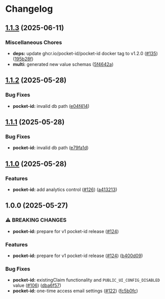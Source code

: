 # Changelog

## [1.1.3](https://github.com/anza-labs/charts/compare/pocket-id-1.1.2...pocket-id-v1.1.3) (2025-06-11)


### Miscellaneous Chores

* **deps:** update ghcr.io/pocket-id/pocket-id docker tag to v1.2.0 ([#135](https://github.com/anza-labs/charts/issues/135)) ([195b28f](https://github.com/anza-labs/charts/commit/195b28f891faf8bd925aedb9c102b62a457de543))
* **multi:** generated new value schemas ([5f4642a](https://github.com/anza-labs/charts/commit/5f4642a315a0785f5ce34d72f9680fb02a387204))

## [1.1.2](https://github.com/anza-labs/charts/compare/pocket-id-1.1.1...pocket-id-v1.1.2) (2025-05-28)


### Bug Fixes

* **pocket-id:** invalid db path ([e04f414](https://github.com/anza-labs/charts/commit/e04f414ede36566312b7c13bb8c026277cdad52e))

## [1.1.1](https://github.com/anza-labs/charts/compare/pocket-id-1.1.0...pocket-id-v1.1.1) (2025-05-28)


### Bug Fixes

* **pocket-id:** invalid db path ([e79fa1d](https://github.com/anza-labs/charts/commit/e79fa1dfe5eb6b34a364f9352c7a331e5090da88))

## [1.1.0](https://github.com/anza-labs/charts/compare/pocket-id-1.0.0...pocket-id-v1.1.0) (2025-05-28)


### Features

* **pocket-id:** add analytics control ([#126](https://github.com/anza-labs/charts/issues/126)) ([a413213](https://github.com/anza-labs/charts/commit/a413213399594498a9dc10c678b750b2e2a0d757))

## 1.0.0 (2025-05-27)


### ⚠ BREAKING CHANGES

* **pocket-id:** prepare for v1 pocket-id release ([#124](https://github.com/anza-labs/charts/issues/124))

### Features

* **pocket-id:** prepare for v1 pocket-id release ([#124](https://github.com/anza-labs/charts/issues/124)) ([b400d09](https://github.com/anza-labs/charts/commit/b400d09e66a4d8b07f988bd56f33494ee1fe8ece))


### Bug Fixes

* **pocket-id:** existingClaim functionality and `PUBLIC_UI_CONFIG_DISABLED` value ([#106](https://github.com/anza-labs/charts/issues/106)) ([dba6f57](https://github.com/anza-labs/charts/commit/dba6f5774dbf512f5ee8a5540b2f0530b0111eb7))
* **pocket-id:** one-time access email settings ([#122](https://github.com/anza-labs/charts/issues/122)) ([fc5b0fc](https://github.com/anza-labs/charts/commit/fc5b0fc248cb0b7e6c5601ebfb93a7934d2870bf))
